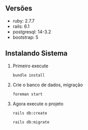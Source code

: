 ## Versões
* ruby: 2.7.7
* rails: 6.1
* postgresql: 14-3.2
* bootstrap: 5


## Instalando Sistema

1. Primeiro execute

    ```
    bundle install
    ```

2. Crie o banco de dados, migração

    ```
    foreman start
    ```

3. Agora execute o projeto

    ```
    rails db:create
    ```
    ```
    rails db:migrate
    ```
